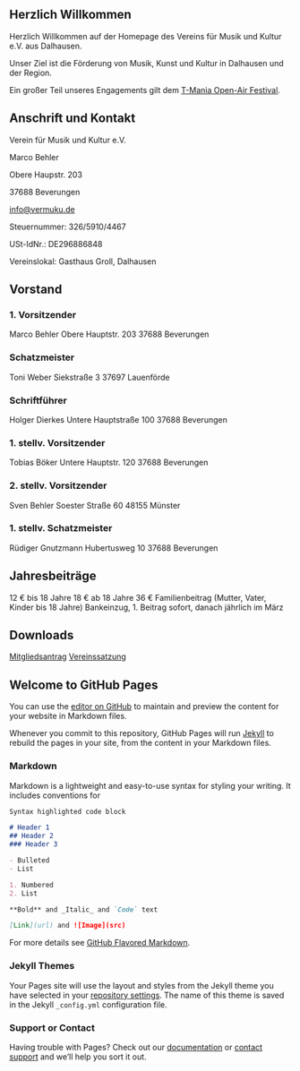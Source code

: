 ## Herzlich Willkommen

Herzlich Willkommen auf der Homepage des Vereins für Musik und Kultur e.V. aus Dalhausen.

Unser Ziel ist die Förderung von Musik, Kunst und Kultur in Dalhausen und der Region.

Ein großer Teil unseres Engagements gilt dem [T-Mania Open-Air Festival](t-mania.de).

## Anschrift und Kontakt

Verein für Musik und Kultur e.V.

Marco Behler

Obere Haupstr. 203

37688 Beverungen

info@vermuku.de

Steuernummer: 326/5910/4467

USt-IdNr.: DE296886848

Vereinslokal: Gasthaus Groll, Dalhausen

## Vorstand

### 1. Vorsitzender
Marco Behler
Obere Hauptstr. 203
37688 Beverungen

### Schatzmeister
Toni Weber
Siekstraße 3
37697 Lauenförde

### Schriftführer
Holger Dierkes
Untere Hauptstraße 100
37688 Beverungen

### 1. stellv. Vorsitzender
Tobias Böker
Untere Hauptstr. 120
37688 Beverungen

### 2. stellv. Vorsitzender
Sven Behler
Soester Straße 60
48155 Münster

### 1. stellv. Schatzmeister
Rüdiger Gnutzmann
Hubertusweg 10
37688 Beverungen

## Jahresbeiträge
12 € bis 18 Jahre
18 € ab 18 Jahre
36 € Familienbeitrag (Mutter, Vater, Kinder bis 18 Jahre)
Bankeinzug, 1. Beitrag sofort, danach jährlich im März

## Downloads

[Mitgliedsantrag](Mitgliedsantrag.pdf)
[Vereinssatzung](Vereinssatzung.pdf)



## Welcome to GitHub Pages

You can use the [editor on GitHub](https://github.com/tboeker/vermuku.de/edit/master/README.md) to maintain and preview the content for your website in Markdown files.

Whenever you commit to this repository, GitHub Pages will run [Jekyll](https://jekyllrb.com/) to rebuild the pages in your site, from the content in your Markdown files.

### Markdown

Markdown is a lightweight and easy-to-use syntax for styling your writing. It includes conventions for

```markdown
Syntax highlighted code block

# Header 1
## Header 2
### Header 3

- Bulleted
- List

1. Numbered
2. List

**Bold** and _Italic_ and `Code` text

[Link](url) and ![Image](src)
```

For more details see [GitHub Flavored Markdown](https://guides.github.com/features/mastering-markdown/).

### Jekyll Themes

Your Pages site will use the layout and styles from the Jekyll theme you have selected in your [repository settings](https://github.com/tboeker/vermuku.de/settings). The name of this theme is saved in the Jekyll `_config.yml` configuration file.

### Support or Contact

Having trouble with Pages? Check out our [documentation](https://help.github.com/categories/github-pages-basics/) or [contact support](https://github.com/contact) and we’ll help you sort it out.
